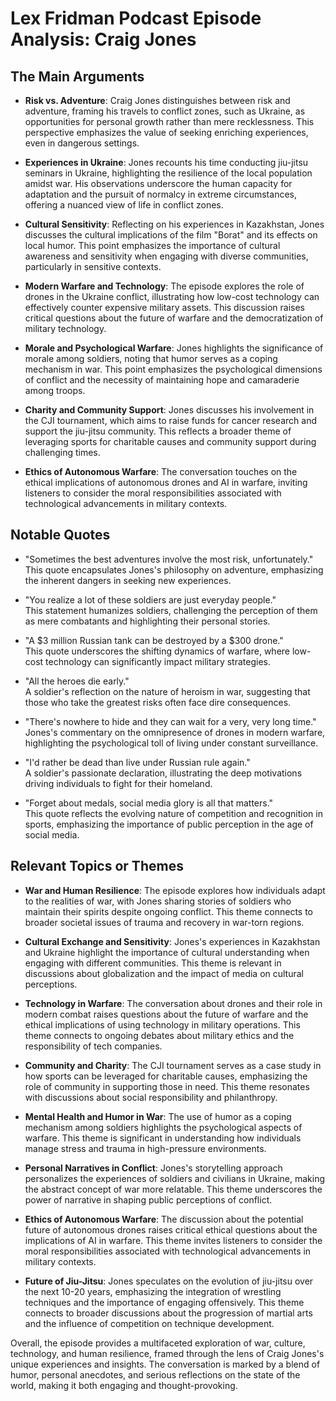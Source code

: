 # Lex Fridman Podcast Episode Analysis: Craig Jones

## The Main Arguments

- **Risk vs. Adventure**: Craig Jones distinguishes between risk and adventure, framing his travels to conflict zones, such as Ukraine, as opportunities for personal growth rather than mere recklessness. This perspective emphasizes the value of seeking enriching experiences, even in dangerous settings.

- **Experiences in Ukraine**: Jones recounts his time conducting jiu-jitsu seminars in Ukraine, highlighting the resilience of the local population amidst war. His observations underscore the human capacity for adaptation and the pursuit of normalcy in extreme circumstances, offering a nuanced view of life in conflict zones.

- **Cultural Sensitivity**: Reflecting on his experiences in Kazakhstan, Jones discusses the cultural implications of the film "Borat" and its effects on local humor. This point emphasizes the importance of cultural awareness and sensitivity when engaging with diverse communities, particularly in sensitive contexts.

- **Modern Warfare and Technology**: The episode explores the role of drones in the Ukraine conflict, illustrating how low-cost technology can effectively counter expensive military assets. This discussion raises critical questions about the future of warfare and the democratization of military technology.

- **Morale and Psychological Warfare**: Jones highlights the significance of morale among soldiers, noting that humor serves as a coping mechanism in war. This point emphasizes the psychological dimensions of conflict and the necessity of maintaining hope and camaraderie among troops.

- **Charity and Community Support**: Jones discusses his involvement in the CJI tournament, which aims to raise funds for cancer research and support the jiu-jitsu community. This reflects a broader theme of leveraging sports for charitable causes and community support during challenging times.

- **Ethics of Autonomous Warfare**: The conversation touches on the ethical implications of autonomous drones and AI in warfare, inviting listeners to consider the moral responsibilities associated with technological advancements in military contexts.

## Notable Quotes

- "Sometimes the best adventures involve the most risk, unfortunately."  
  This quote encapsulates Jones's philosophy on adventure, emphasizing the inherent dangers in seeking new experiences.

- "You realize a lot of these soldiers are just everyday people."  
  This statement humanizes soldiers, challenging the perception of them as mere combatants and highlighting their personal stories.

- "A $3 million Russian tank can be destroyed by a $300 drone."  
  This quote underscores the shifting dynamics of warfare, where low-cost technology can significantly impact military strategies.

- "All the heroes die early."  
  A soldier's reflection on the nature of heroism in war, suggesting that those who take the greatest risks often face dire consequences.

- "There's nowhere to hide and they can wait for a very, very long time."  
  Jones's commentary on the omnipresence of drones in modern warfare, highlighting the psychological toll of living under constant surveillance.

- "I'd rather be dead than live under Russian rule again."  
  A soldier's passionate declaration, illustrating the deep motivations driving individuals to fight for their homeland.

- "Forget about medals, social media glory is all that matters."  
  This quote reflects the evolving nature of competition and recognition in sports, emphasizing the importance of public perception in the age of social media.

## Relevant Topics or Themes

- **War and Human Resilience**: The episode explores how individuals adapt to the realities of war, with Jones sharing stories of soldiers who maintain their spirits despite ongoing conflict. This theme connects to broader societal issues of trauma and recovery in war-torn regions.

- **Cultural Exchange and Sensitivity**: Jones's experiences in Kazakhstan and Ukraine highlight the importance of cultural understanding when engaging with different communities. This theme is relevant in discussions about globalization and the impact of media on cultural perceptions.

- **Technology in Warfare**: The conversation about drones and their role in modern combat raises questions about the future of warfare and the ethical implications of using technology in military operations. This theme connects to ongoing debates about military ethics and the responsibility of tech companies.

- **Community and Charity**: The CJI tournament serves as a case study in how sports can be leveraged for charitable causes, emphasizing the role of community in supporting those in need. This theme resonates with discussions about social responsibility and philanthropy.

- **Mental Health and Humor in War**: The use of humor as a coping mechanism among soldiers highlights the psychological aspects of warfare. This theme is significant in understanding how individuals manage stress and trauma in high-pressure environments.

- **Personal Narratives in Conflict**: Jones's storytelling approach personalizes the experiences of soldiers and civilians in Ukraine, making the abstract concept of war more relatable. This theme underscores the power of narrative in shaping public perceptions of conflict.

- **Ethics of Autonomous Warfare**: The discussion about the potential future of autonomous drones raises critical ethical questions about the implications of AI in warfare. This theme invites listeners to consider the moral responsibilities associated with technological advancements in military contexts.

- **Future of Jiu-Jitsu**: Jones speculates on the evolution of jiu-jitsu over the next 10-20 years, emphasizing the integration of wrestling techniques and the importance of engaging offensively. This theme connects to broader discussions about the progression of martial arts and the influence of competition on technique development.

Overall, the episode provides a multifaceted exploration of war, culture, technology, and human resilience, framed through the lens of Craig Jones's unique experiences and insights. The conversation is marked by a blend of humor, personal anecdotes, and serious reflections on the state of the world, making it both engaging and thought-provoking.